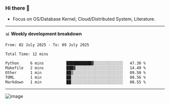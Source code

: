 ### Hi there 👋
<!-- * Daily Meditation via Leetcode/Competitive-Programming. -->
* Focus on OS/Database Kernel, Cloud/Distributed System, Literature.

-------

📊 **Weekly development breakdown**
<!--START_SECTION:waka-->

```txt
From: 02 July 2025 - To: 09 July 2025

Total Time: 12 mins

Python     6 mins          ███████████▓░░░░░░░░░░░░░   47.30 %
Makefile   2 mins          ███▓░░░░░░░░░░░░░░░░░░░░░   14.49 %
Other      1 min           ██▒░░░░░░░░░░░░░░░░░░░░░░   09.50 %
TOML       1 min           ██░░░░░░░░░░░░░░░░░░░░░░░   08.56 %
Markdown   1 min           ██░░░░░░░░░░░░░░░░░░░░░░░   08.55 %
```

<!--END_SECTION:waka-->

-------

<!-- [![Leetcode Stats](https://leetcard.jacoblin.cool/hzhang413?font=Fira+Mono)](https://leetcode.com/fxrc) -->
![image](./cyberpunk-ghost-in-the-shell.gif)
<!--![image](./gis-archive.png)-->
